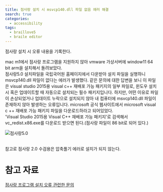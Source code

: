 ```yaml
---
title: 점사랑 설치 시 msvcp140.dll 파일 없음 에러 해결
search: true
categories:
  - accessibility
tags:
  - braillove5
  - braile editor
---
```

점사랑 설치 시 오류 내용을 기록한다.
<br />

mac m1에서 점사랑 프로그램을 지원하지 않아 vmware 가상서버에 window11 64 bit arm을 설치해서 돌려보았다.
<br />
점사랑5.0 설치파일을 국립국어원 홈페이지에서 다운받아 설치 파일을 실행하니 msvcp140.dll 파일이 없다는 에러가 발생했다. 같은 문의에 대한 답변을 보니 이 파일은 visual studio 2015용 visual c++ 재배포 가능 패키지의 일부 파일로, 윈도우 설치 시 혹은 업데이트할 때 자동으로 설치되는 필수 패키지입니다. 하지만, 어떤 이유로 파일이 손상되었거나 업데이트 누락으로 설치되지 않아 내 컴퓨터에 msvcp140.dll 파일이 존재하지 않아 발생하는 오류입니다.
microsoft 공식 웹사이트에서 microsoft visual c ++ 재배포 가능 패키지 파일을 다운로드하라고 되어있었다.
<br />
'Visual Studio 2015용 Visual C++ 재배포 가능 패키지'로 검색해서 vc_redist.x86.exe를 다운로드 받으면 된다.(점사랑 파일이 86 bit로 되어 있다.)

![점사랑5.0]({{site.url}}{{site.baseurl}}/assets/images/braillove5.png)

<br />
참고로 점사랑 2.0 수검용은 압축풀기 에러로 설치가 되지 않는다.

# 참고 자료
[점사랑 프로그램 설치 오류 관련한 문의](http://www.kbuwel.or.kr/Board/QNA/Detail?page=32&contentSeq=1214643)